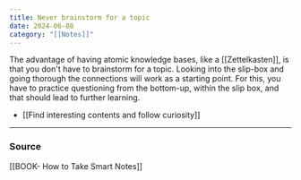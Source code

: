 ```yaml
---
title: Never brainstorm for a topic
date: 2024-06-08
category: "[[Notes]]"
---
```

The advantage of having atomic knowledge bases, like a [[Zettelkasten]], is that you don't have to brainstorm for a topic. Looking into the slip-box and going thorough the connections will work as a starting point. For this, you have to practice questioning from the bottom-up, within the slip box, and that should lead to further learning. 
- [[Find interesting contents and follow curiosity]]

---
### Source
[[BOOK- How to Take Smart Notes]]